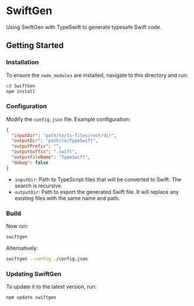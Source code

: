 # SwiftGen

Using SwiftGen with TypeSwift to generate typesafe Swift code.

## Getting Started

### Installation

To ensure the `node_modules` are installed, navigate to this directory and run:

```sh
cd SwiftGen
npm install
```

### Configuration

Modify the `config.json` file. Example configuration:

```json
{
  "inputDir": "path/to/ts-files/root/dir",
  "outputDir": "path/to/TypeSwift",
  "outputPrefix": "",
  "outputSuffix": ".swift",
  "outputFileName": "TypeSwift",
  "debug": false
}
```

- `inputDir`: Path to TypeScript files that will be converted to Swift. The search is recursive.
- `outputDir`: Path to export the generated Swift file. It will replace any existing files with the same name and path.

### Build

Now run:

```sh
swiftgen
```

Alternatively:

```sh
swiftgen --config ./config.json
```

### Updating SwiftGen

To update it to the latest version, run:

```sh
npm update swiftgen
```
